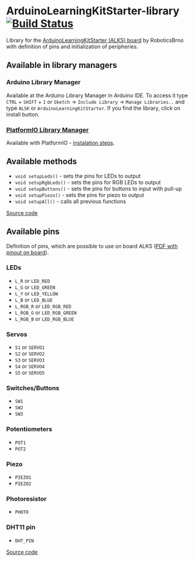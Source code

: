 # ArduinoLearningKitStarter-library [![Build Status](https://travis-ci.org/RoboticsBrno/ArduinoLearningKitStarter-library.svg?branch=master)](https://travis-ci.org/RoboticsBrno/ArduinoLearningKitStarter-library)

Library for the [ArduinoLearningKitStarter (ALKS) board](https://github.com/RoboticsBrno/ArduinoLearningKitStarter/) by RoboticsBrno with definition of pins and initialization of peripheries.

## Available in library managers

### Arduino Library Manager

Available at the Arduino Library Manager in Arduino IDE. To access it type `CTRL` + `SHIFT` + `I` or `Sketch` -> `Include Library` -> `Manage Libraries..` and type `ALSK` or `ArduinoLearningKitStarter`. If you find the library, click on install button.

### [PlatformIO Library Manager](https://platformio.org/lib/show/1745/ArduinoLearningKitStarter/)

Available with PlatformIO - [instalation steps](https://platformio.org/lib/show/1745/ArduinoLearningKitStarter/installation). 

## Available methods

- `void setupLeds()` - sets the pins for LEDs to output
- `void setupRgbLeds()` - sets the pins for RGB LEDs to output
- `void setupButtons()` - sets the pins for buttons to input with pull-up
- `void setupPiezo()` - sets the pins for piezo to output
- `void setupAll()` - calls all previous functions

[Source code](https://github.com/RoboticsBrno/ArduinoLearningKitStarter-library/blob/master/src/ALKS.cpp)

## Available pins
Definition of pins, which are possible to use on board ALKS ([PDF with pinout on board](https://github.com/RoboticsBrno/ArduinoLearningKitStarter/blob/master/docs/pinout.pdf)).

### LEDs
- `L_R` or `LED_RED`   
- `L_G` or `LED_GREEN`   
- `L_Y` or `LED_YELLOW` 
- `L_B` or `LED_BLUE` 
- `L_RGB_R` or `LED_RGB_RED`
- `L_RGB_G` or `LED_RGB_GREEN`
- `L_RGB_B` or `LED_RGB_BLUE`

### Servos
- `S1` or `SERVO1`
- `S2` or `SERVO2`
- `S3` or `SERVO3`
- `S4` or `SERVO4`
- `S5` or `SERVO5`

### Switches/Buttons
- `SW1`
- `SW2`
- `SW3`

### Potentiometers
- `POT1`
- `POT2`

### Piezo
- `PIEZO1`
- `PIEZO2`

### Photoresistor
- `PHOTO`

### DHT11 pin 
- `DHT_PIN`

[Source code](https://github.com/RoboticsBrno/ArduinoLearningKitStarter-library/blob/master/src/ALKS.h)
